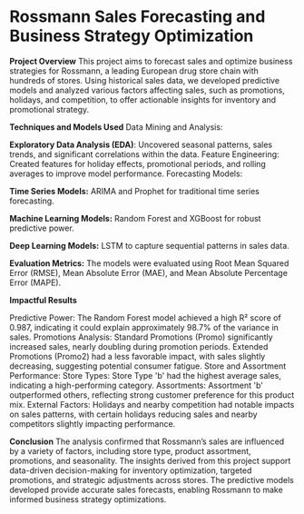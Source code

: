 # Rossmann Sales Forecasting and Business Strategy Optimization
**Project Overview**
This project aims to forecast sales and optimize business strategies for Rossmann, a leading European drug store chain with hundreds of stores. Using historical sales data, we developed predictive models and analyzed various factors affecting sales, such as promotions, holidays, and competition, to offer actionable insights for inventory and promotional strategy.

**Techniques and Models Used**
Data Mining and Analysis:

**Exploratory Data Analysis (EDA)**: Uncovered seasonal patterns, sales trends, and significant correlations within the data.
Feature Engineering: Created features for holiday effects, promotional periods, and rolling averages to improve model performance.
Forecasting Models:

**Time Series Models:** ARIMA and Prophet for traditional time series forecasting.

**Machine Learning Models:** Random Forest and XGBoost for robust predictive power.

**Deep Learning Models:** LSTM to capture sequential patterns in sales data.

**Evaluation Metrics:** The models were evaluated using Root Mean Squared Error (RMSE), Mean Absolute Error (MAE), and Mean Absolute Percentage Error (MAPE).


**Impactful Results**

Predictive Power: The Random Forest model achieved a high R² score of 0.987, indicating it could explain approximately 98.7% of the variance in sales.
Promotions Analysis:
Standard Promotions (Promo) significantly increased sales, nearly doubling during promotion periods.
Extended Promotions (Promo2) had a less favorable impact, with sales slightly decreasing, suggesting potential consumer fatigue.
Store and Assortment Performance:
Store Types: Store Type 'b' had the highest average sales, indicating a high-performing category.
Assortments: Assortment 'b' outperformed others, reflecting strong customer preference for this product mix.
External Factors: Holidays and nearby competition had notable impacts on sales patterns, with certain holidays reducing sales and nearby competitors slightly impacting performance.


**Conclusion**
The analysis confirmed that Rossmann’s sales are influenced by a variety of factors, including store type, product assortment, promotions, and seasonality. The insights derived from this project support data-driven decision-making for inventory optimization, targeted promotions, and strategic adjustments across stores. The predictive models developed provide accurate sales forecasts, enabling Rossmann to make informed business strategy optimizations.

